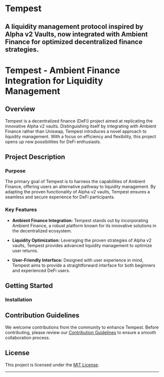 # Tempest
A liquidity management protocol inspired by Alpha v2 Vaults, now integrated with Ambient Finance for optimized decentralized finance strategies.
---

# Tempest - Ambient Finance Integration for Liquidity Management

## Overview

Tempest is a decentralized finance (DeFi) project aimed at replicating the innovative Alpha v2 vaults. Distinguishing itself by integrating with Ambient Finance rather than Uniswap, Tempest introduces a novel approach to liquidity management. With a focus on efficiency and flexibility, this project opens up new possibilities for DeFi enthusiasts.

## Project Description

### Purpose

The primary goal of Tempest is to harness the capabilities of Ambient Finance, offering users an alternative pathway to liquidity management. By adapting the proven functionality of Alpha v2 vaults, Tempest ensures a seamless and secure experience for DeFi participants.

### Key Features

- **Ambient Finance Integration:** Tempest stands out by incorporating Ambient Finance, a robust platform known for its innovative solutions in the decentralized ecosystem.
  
- **Liquidity Optimization:** Leveraging the proven strategies of Alpha v2 vaults, Tempest provides advanced liquidity management to optimize user returns.

- **User-Friendly Interface:** Designed with user experience in mind, Tempest aims to provide a straightforward interface for both beginners and experienced DeFi users.

## Getting Started

### Installation

## Contribution Guidelines

We welcome contributions from the community to enhance Tempest. Before contributing, please review our [Contribution Guidelines](CONTRIBUTING.md) to ensure a smooth collaboration process.

## License

This project is licensed under the [MIT License](LICENSE.md).

---
